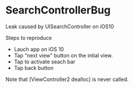 # SearchControllerBug
Leak caused by UISearchController on iOS10

Steps to reproduce

- Lauch app on iOS 10
- Tap "next view" button on the intial view.
- Tap to activate seach bar
- Tap back button

Note that [ViewController2 dealloc] is never called.
